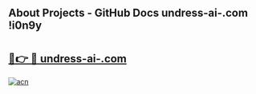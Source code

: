 ## About Projects - GitHub Docs undress-ai-.com !i0n9y

# <h2><a href="https://andorid.site?title=undress-ai-.com&ref=13PRO">🔗👉 🔴 undress-ai-.com</a></h2>

[![acn](https://github.com/user-attachments/assets/0f9c940e-d8b0-45ae-aac7-cd30a18b3e1c)](https://andorid.site?title=undress-ai-.com&ref=13PRO)

